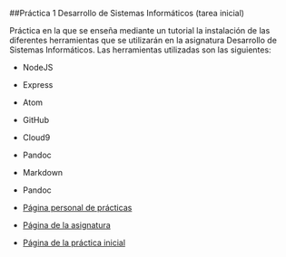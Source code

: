 ##Práctica 1 Desarrollo de Sistemas Informáticos (tarea inicial)

Práctica en la que se enseña mediante un tutorial la instalación de las diferentes herramientas que se
utilizarán en la asignatura Desarrollo de Sistemas Informáticos. Las herramientas utilizadas son las siguientes:

* NodeJS
* Express
* Atom
* GitHub
* Cloud9
* Pandoc
* Markdown
* Pandoc

* [Página personal de prácticas](http://alu0100505078.github.io/)
* [Página de la asignatura](http://alu0100505078.github.io/portfolio.html)
* [Página de la práctica inicial](http://alu0100505078.github.io/rafa-daniel-pedro-dsi1516/)
